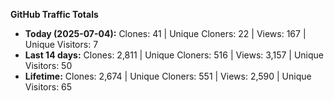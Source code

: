 
**GitHub Traffic Totals**

- **Today (2025-07-04):** Clones: 41 | Unique Cloners: 22 | Views: 167 | Unique Visitors: 7
- **Last 14 days:** Clones: 2,811 | Unique Cloners: 516 | Views: 3,157 | Unique Visitors: 50
- **Lifetime:** Clones: 2,674 | Unique Cloners: 551 | Views: 2,590 | Unique Visitors: 65

